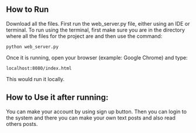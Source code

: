 ## How to Run

Download all the files. First run the web_server.py file, either using an IDE or terminal. 
To run using the terminal, first make sure you are in the directory where all the files for the project are and then use the command:

```python web_server.py```

Once it is running, open your browser (example: Google Chrome) and type:

```localhost:8080/index.html```

This would run it locally.

## How to Use it after running:

You can make your account by using sign up button. Then you can login to the system and there you can make your own text posts and also read others posts.